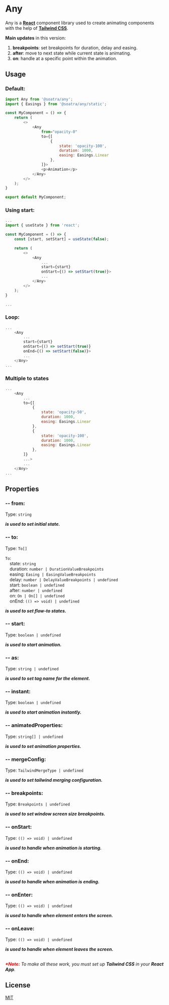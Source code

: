 # Any

Any is a **[React](https://react.dev/)** component library used to create animating components with the help of **[Tailwind CSS](https://tailwindcss.com/)**.

**Main updates** in this version:
1. **breakpoints**: set breakpoints for duration, delay and easing.
2. **after**: move to next state while current state is animating.
3. **on**: handle at a specific point within the animation.

## Usage

### Default:
```js
import Any from '@soatra/any';
import { Easings } from '@soatra/any/static';

const MyComponent = () => {
    return (
        <>
            <Any
                from="opacity-0"
                to={[
                    {
                        state: 'opacity-100',
                        duration: 1000,
                        easing: Easings.Linear
                    },
                ]}>
                <p>Animation</p>
            </Any>
        </>
    );
}

export default MyComponent;
```

### Using start:
```js
...
import { useState } from 'react';

const MyComponent = () => {
    const [start, setStart] = useState(false);

    return (
        <>
            <Any
                ...
                start={start}
                onStart={() => setStart(true)}>
                ...
            </Any>
        </>
    );
}

...
```
### Loop:
```js
...
    <Any
        ...
        start={start}
        onStart={() => setStart(true)}
        onEnd={() => setStart(false)}>
        ...
    </Any>
...
```

### Multiple to states
```js
...
    <Any
        ...
        to={[
            {
                state: 'opacity-50',
                duration: 1000,
                easing: Easings.Linear
            },
            {
                state: 'opacity-100',
                duration: 1000,
                easing: Easings.Linear
            },
        ]}
        ...>
        ...
    </Any>
...
```

## Properties

### -- from:
Type: `string`

***is used to set initial state.***

### -- to:
Type: `To[]`

`To`:\
&emsp;state: `string`\
&emsp;duration: `number | DurationValueBreakpoints`\
&emsp;easing: `Easing | EasingValueBreakpoints`\
&emsp;delay: `number | DelayValueBreakpoints | undefined`\
&emsp;start: `boolean | undefined`\
&emsp;after: `number | undefined`\
&emsp;on: `On | On[] | undefined`\
&emsp;onEnd: `(() => void) | undefined`

***is used to set flow-to states.***

### -- start:
Type: `boolean | undefined`

***is used to start animation.***

### -- as:
Type: `string | undefined`

***is used to set tag name for the element.***

### -- instant:
Type: `boolean | undefined`

***is used to start animation instantly.***

### -- animatedProperties:
Type: `string[] | undefined`

***is used to set animation properties.***

### -- mergeConfig:
Type: `TailwindMergeType | undefined`

***is used to set tailwind merging configuration.***

### -- breakpoints:
Type: `Breakpoints | undefined`

***is used to set window screen size breakpoints.***

### -- onStart:
Type: `(() => void) | undefined`

***is used to handle when animation is starting.***

### -- onEnd:
Type: `(() => void) | undefined`

***is used to handle when animation is ending.***

### -- onEnter:
Type: `(() => void) | undefined`

***is used to handle when element enters the screen.***

### -- onLeave:
Type: `(() => void) | undefined`

***is used to handle when element leaves the screen.***

##

<div>
    <i style="color: red;"><b>*Note:</b></i>
    <i>To make all these work, you must set up <b>Tailwind CSS</b> in your <b>React App</b>.</i>
</div>

##

## License

[MIT](https://github.com/JohnSoatra/any/blob/main/LICENSE)

